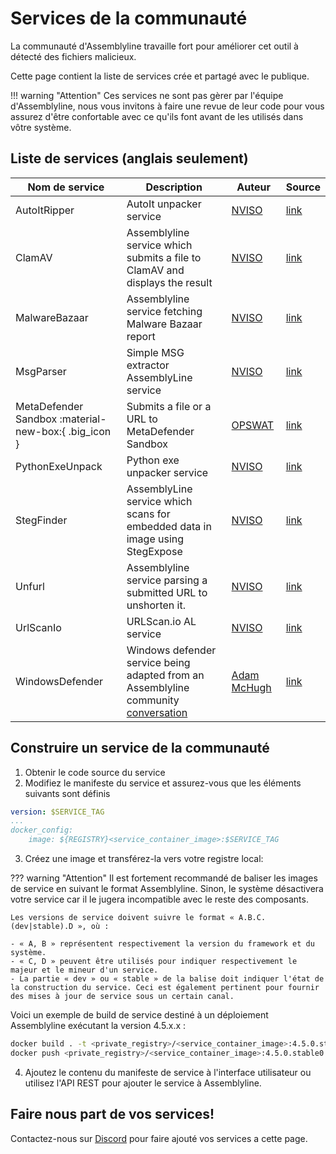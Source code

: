 # Services de la communauté

La communauté d'Assemblyline travaille fort pour améliorer cet outil à détecté des fichiers malicieux.

Cette page contient la liste de services crée et partagé avec le publique.

!!! warning "Attention"
    Ces services ne sont pas gèrer par l'équipe d'Assemblyline, nous vous invitons à faire une revue de leur code pour vous assurez d'être confortable avec ce qu'ils font avant de les utilisés dans vôtre système.

## Liste de services (anglais seulement)

| Nom de service | Description | Auteur | Source |
| -------------| ----------- | ------ | ------ |
| AutoItRipper | AutoIt unpacker service | [NVISO](https://github.com/NVISOsecurity) | [link](https://github.com/NVISOsecurity/assemblyline-service-autoit-ripper) |
| ClamAV | Assemblyline service which submits a file to ClamAV and displays the result | [NVISO](https://github.com/NVISOsecurity) | [link](https://github.com/NVISOsecurity/assemblyline-service-clamav) |
| MalwareBazaar | Assemblyline service fetching Malware Bazaar report | [NVISO](https://github.com/NVISOsecurity) | [link](https://github.com/NVISOsecurity/assemblyline-service-malware-bazaar) |
| MsgParser | Simple MSG extractor AssemblyLine service | [NVISO](https://github.com/NVISOsecurity) | [link](https://github.com/NVISOsecurity/assemblyline-service-msg-extractor) |
| MetaDefender Sandbox :material-new-box:{ .big_icon } | Submits a file or a URL to MetaDefender Sandbox | [OPSWAT](https://github.com/OPSWAT/) | [link](https://github.com/OPSWAT/assemblyline-service-metadefender-sandbox) |
| PythonExeUnpack | Python exe unpacker service | [NVISO](https://github.com/NVISOsecurity) | [link](https://github.com/NVISOsecurity/assemblyline-service-python-exe-unpacker) |
| StegFinder | AssemblyLine service which scans for embedded data in image using StegExpose | [NVISO](https://github.com/NVISOsecurity) | [link](https://github.com/NVISOsecurity/assemblyline-service-steg-finder) |
| Unfurl | Assemblyline service parsing a submitted URL to unshorten it. | [NVISO](https://github.com/NVISOsecurity) | [link](https://github.com/NVISOsecurity/assemblyline-service-unfurl) |
| UrlScanIo | URLScan.io AL service | [NVISO](https://github.com/NVISOsecurity) | [link](https://github.com/NVISOsecurity/assemblyline-service-urlscanio) |
| WindowsDefender | Windows defender service being adapted from an Assemblyline community [conversation](https://groups.google.com/g/cse-cst-assemblyline/c/LyziWuD8a9I/m/cg_m5eXpAQAJ) | [Adam McHugh](https://github.com/adammchugh) | [link](https://github.com/adammchugh/Assemblyline-WindowsDefender-Service)

## Construire un service de la communauté
1. Obtenir le code source du service
2. Modifiez le manifeste du service et assurez-vous que les éléments suivants sont définis
```yaml
version: $SERVICE_TAG
...
docker_config:
    image: ${REGISTRY}<service_container_image>:$SERVICE_TAG
```
3. Créez une image et transférez-la vers votre registre local:

??? warning "Attention"
    Il est fortement recommandé de baliser les images de service en suivant le format Assemblyline. Sinon, le système désactivera votre service car il le jugera incompatible avec le reste des composants.

    Les versions de service doivent suivre le format « A.B.C.(dev|stable).D », où :

    - « A, B » représentent respectivement la version du framework et du système.
    - « C, D » peuvent être utilisés pour indiquer respectivement le majeur et le mineur d'un service.
    - La partie « dev » ou « stable » de la balise doit indiquer l'état de la construction du service. Ceci est également pertinent pour fournir des mises à jour de service sous un certain canal.

Voici un exemple de build de service destiné à un déploiement Assemblyline exécutant la version 4.5.x.x :
```bash
docker build . -t <private_registry>/<service_container_image>:4.5.0.stable0 --build-arg version=4.5.0.stable0
docker push <private_registry>/<service_container_image>:4.5.0.stable0
```
4. Ajoutez le contenu du manifeste de service à l'interface utilisateur ou utilisez l'API REST pour ajouter le service à Assemblyline.


## Faire nous part de vos services!

Contactez-nous sur [Discord](https://discord.gg/GUAy9wErNu)  pour faire ajouté vos services a cette page.
